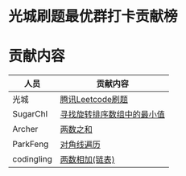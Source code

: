 # 光城刷题最优群打卡贡献榜



# 贡献内容

| 人员       | 贡献内容                                                     |
| ---------- | ------------------------------------------------------------ |
| 光城       | [腾讯Leetcode刷题](https://github.com/Light-City/learning-algorithm/tree/master/%E5%85%89%E5%9F%8E) |
| SugarChl   | [寻找旋转排序数组中的最小值](https://github.com/Light-City/learning-algorithm/tree/master/SugarChl) |
| Archer     | [两数之和](https://github.com/Light-City/learning-algorithm/tree/master/Archer) |
| ParkFeng   | [对角线遍历](https://github.com/Light-City/learning-algorithm/tree/master/ParkFeng) |
| codingling | [两数相加(链表)](https://github.com/Light-City/learning-algorithm/tree/master/codingling) |

